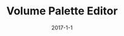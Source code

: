 ---
layout: portfolio-post
title: "Volume Palette Editor"
date: 2017-1-1
github-link: PaletteEditor
tags: 
    - JavaScript
    - Node
    - React
    - HTML

description: "Web app currently in development."
---